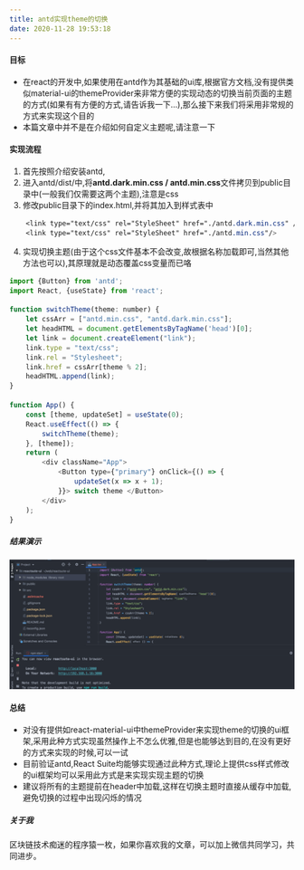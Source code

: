 ```yaml
---
title: antd实现theme的切换
date: 2020-11-28 19:53:18
---
```


#### 目标
-  在react的开发中,如果使用在antd作为其基础的ui库,根据官方文档,没有提供类似material-ui的themeProvider来非常方便的实现动态的切换当前页面的主题的方式(如果有有方便的方式,请告诉我一下...),那么接下来我们将采用非常规的方式来实现这个目的
- 本篇文章中并不是在介绍如何自定义主题呢,请注意一下

#### 实现流程
1. 首先按照介绍安装antd,
2. 进入antd/dist/中,将**antd.dark.min.css / antd.min.css**文件拷贝到public目录中(一般我们仅需要这两个主题),注意是css
3. 修改public目录下的index.html,并将其加入到样式表中

```css
   	<link type="text/css" rel="StyleSheet" href="./antd.dark.min.css" />
    <link type="text/css" rel="StyleSheet" href="./antd.min.css"/>
```
   
4. 实现切换主题(由于这个css文件基本不会改变,故根据名称加载即可,当然其他方法也可以),其原理就是动态覆盖css变量而已咯

```javascript
import {Button} from 'antd';
import React, {useState} from 'react';

function switchTheme(theme: number) {
	let cssArr = ["antd.min.css", "antd.dark.min.css"];
	let headHTML = document.getElementsByTagName('head')[0];
	let link = document.createElement("link");
	link.type = "text/css";
	link.rel = "Stylesheet";
	link.href = cssArr[theme % 2];
	headHTML.append(link);
}

function App() {
	const [theme, updateSet] = useState(0);
	React.useEffect(() => {
		switchTheme(theme);
	}, [theme]);
	return (
		<div className="App">
			<Button type={"primary"} onClick={() => {
				updateSet(x => x + 1);
			}}> switch theme </Button>
		</div>
	);
}
```

##### 结果演示
![graphql query demo](/react/antdTheme.gif) 

#### 总结
- 对没有提供如react-material-ui中themeProvider来实现theme的切换的ui框架,采用此种方式实现虽然操作上不怎么优雅,但是也能够达到目的,在没有更好的方式来实现的时候,可以一试
- 目前验证antd,React Suite均能够实现通过此种方式,理论上提供css样式修改的ui框架均可以采用此方式是来实现实现主题的切换
- 建议将所有的主题提前在header中加载,这样在切换主题时直接从缓存中加载,避免切换的过程中出现闪烁的情况

##### 关于我
区块链技术痴迷的程序猿一枚，如果你喜欢我的文章，可以加上微信共同学习，共同进步。  



